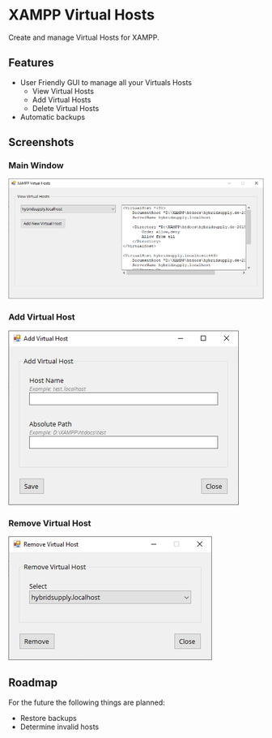 # XAMPP Virtual Hosts
Create and manage Virtual Hosts for XAMPP.

## Features
- User Friendly GUI to manage all your Virtuals Hosts
    - View Virtual Hosts
    - Add Virtual Hosts
    - Delete Virtual Hosts
- Automatic backups

## Screenshots
### Main Window
![Main Window](/screenshots/main-window.png "Main Window")

### Add Virtual Host
![Add Virtual Host](/screenshots/add-virtual-host.png "Add Virtual Host")

### Remove Virtual Host
![Remove Virtual Host](/screenshots/remove-virtual-host.png "Remove Virtual Host")

## Roadmap
For the future the following things are planned:
- Restore backups
- Determine invalid hosts